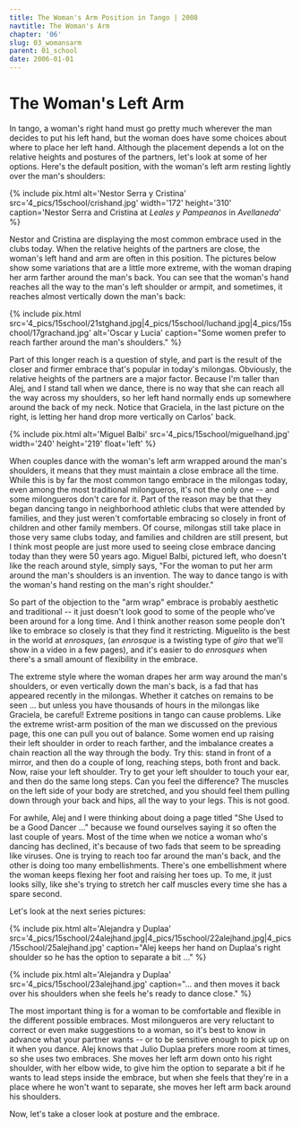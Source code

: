 ```yaml
---
title: The Woman's Arm Position in Tango | 2008
navtitle: The Woman's Arm
chapter: '06'
slug: 03_womansarm
parent: 01_school
date: 2006-01-01
---
```


# The Woman's Left Arm

In tango, a woman's right hand must go pretty much wherever the man decides to put his left hand, but the woman does have some choices about where to place her left hand.
Although the placement depends a lot on the relative heights and postures of the partners, let's look at some of her options.
Here's the default position, with the woman's left arm resting lightly over the man's shoulders:

{% include pix.html
alt='Nestor Serra y Cristina'
src='4_pics/15school/crishand.jpg'
width='172' height='310'
caption='Nestor Serra and Cristina at _Leales y Pampeanos_ in _Avellaneda_'
%}

Nestor and Cristina are displaying the most common embrace used in the clubs today.
When the relative heights of the partners are close, the woman's left hand and arm are often in this position.
The pictures below show some variations that are a little more extreme, with the woman draping her arm farther around the man's back.
You can see that the woman's hand reaches all the way to the man's left shoulder or armpit, and sometimes, it reaches almost vertically down the man's back:

{% include pix.html
src='4_pics/15school/21stghand.jpg|4_pics/15school/luchand.jpg|4_pics/15school/17grachand.jpg'
alt='Oscar y Lucia'
caption="Some women prefer to reach farther around the man's shoulders."
%}

Part of this longer reach is a question of style, and part is the result of the closer and firmer embrace that's popular in today's milongas.
Obviously, the relative heights of the partners are a major factor.
Because I'm taller than Alej, and I stand tall when we dance, there is no way that she can reach all the way across my shoulders, so her left hand normally ends up somewhere around the back of my neck.
Notice that Graciela, in the last picture on the right, is letting her hand drop more vertically on Carlos' back.

{% include pix.html
alt='Miguel Balbi'
src='4_pics/15school/miguelhand.jpg'
width='240' height='219' float='left'
%}

When couples dance with the woman's left arm wrapped around the man's shoulders, it means that they must maintain a close embrace all the time.
While this is by far the most common tango embrace in the milongas today, even among the most traditional milongueros, it's not the only one -- and some milongueros don't care for it.
Part of the reason may be that they began dancing tango in neighborhood athletic clubs that were attended by families, and they just weren't comfortable embracing so closely in front of children and other family members.
Of course, milongas still take place in those very same clubs today, and families and children are still present, but I think most people are just more used to seeing close embrace dancing today than they were 50 years ago.
Miguel Balbi, pictured left, who doesn't like the reach around style, simply says, "For the woman to put her arm around the man's shoulders is an invention.
The way to dance tango is with the woman's hand resting on the man's right shoulder."

So part of the objection to the "arm wrap" embrace is probably aesthetic and traditional -- it just doesn't look good to some of the people who've been around for a long time.
And I think another reason some people don't like to embrace so closely is that they find it restricting.
Miguelito is the best in the world at _enrosques_, (an _enrosque_ is a twisting type of _giro_ that we'll show in a video in a few pages), and it's easier to do _enrosques_ when there's a small amount of flexibility in the embrace.

The extreme style where the woman drapes her arm way around the man's shoulders, or even vertically down the man's back, is a fad that has appeared recently in the milongas.
Whether it catches on remains to be seen ... but unless you have thousands of hours in the milongas like Graciela, be careful!
Extreme positions in tango can cause problems.
Like the extreme wrist-arm position of the man we discussed on the previous page, this one can pull you out of balance.
Some women end up raising their left shoulder in order to reach farther, and the imbalance creates a chain reaction all the way through the body.
Try this: stand in front of a mirror, and then do a couple of long, reaching steps, both front and back.
Now, raise your left shoulder. Try to get your left shoulder to touch your ear, and then do the same long steps.
Can you feel the difference? The muscles on the left side of your body are stretched, and you should feel them pulling down through your back and hips, all the way to your legs. This is not good.

For awhile, Alej and I were thinking about doing a page titled "She Used to be a Good Dancer ..." because we found ourselves saying it so often the last couple of years.
Most of the time when we notice a woman who's dancing has declined, it's because of two fads that seem to be spreading like viruses.
One is trying to reach too far around the man's back, and the other is doing too many embellishments.
There's one embellishment where the woman keeps flexing her foot and raising her toes up.
To me, it just looks silly, like she's trying to stretch her calf muscles every time she has a spare second.

Let's look at the next series pictures:

{% include pix.html
alt='Alejandra y Duplaa'
src='4_pics/15school/24alejhand.jpg|4_pics/15school/22alejhand.jpg|4_pics/15school/25alejhand.jpg'
caption="Alej keeps her hand on Duplaa's right shoulder so he has the option to separate a bit ..."
%}

{% include pix.html
alt='Alejandra y Duplaa'
src='4_pics/15school/23alejhand.jpg'
caption="... and then moves it back over his shoulders when she feels he's ready to dance close."
%}

The most important thing is for a woman to be comfortable and flexible in the different possible embraces.
Most milongueros are very reluctant to correct or even make suggestions to a woman, so it's best to know in advance what your partner wants -- or to be sensitive enough to pick up on it when you dance.
Alej knows that Julio Duplaa prefers more room at times, so she uses two embraces.
She moves her left arm down onto his right shoulder, with her elbow wide, to give him the option to separate a bit if he wants to lead steps inside the embrace, but when she feels that they're in a place where he won't want to separate, she moves her left arm back around his shoulders.

Now, let's take a closer look at posture and the embrace.
